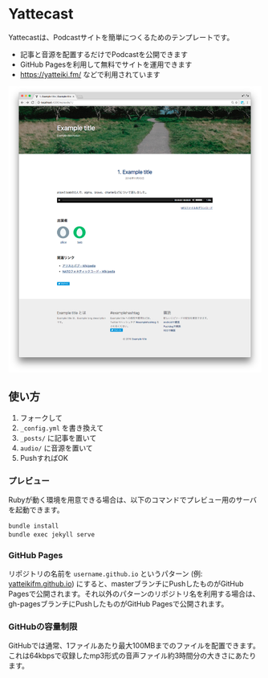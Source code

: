 # Yattecast

Yattecastは、Podcastサイトを簡単につくるためのテンプレートです。

- 記事と音源を配置するだけでPodcastを公開できます
- GitHub Pagesを利用して無料でサイトを運用できます
- https://yatteiki.fm/ などで利用されています

![image](/images/screenshot.png)

## 使い方

1. フォークして
2. `_config.yml` を書き換えて
3. `_posts/` に記事を置いて
4. `audio/` に音源を置いて
5. PushすればOK

### プレビュー

Rubyが動く環境を用意できる場合は、以下のコマンドでプレビュー用のサーバを起動できます。

```bash
bundle install
bundle exec jekyll serve
```

### GitHub Pages

リポジトリの名前を `username.github.io` というパターン (例: [yatteikifm.github.io](https://github.com/yatteikifm/yatteikifm.github.io)) にすると、masterブランチにPushしたものがGitHub Pagesで公開されます。それ以外のパターンのリポジトリ名を利用する場合は、gh-pagesブランチにPushしたものがGitHub Pagesで公開されます。

### GitHubの容量制限

GitHubでは通常、1ファイルあたり最大100MBまでのファイルを配置できます。これは64kbpsで収録したmp3形式の音声ファイル約3時間分の大きさにあたります。
